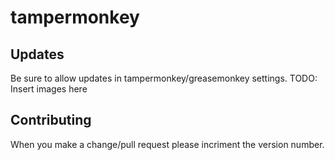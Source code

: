 # tampermonkey
## Updates

Be sure to allow updates in tampermonkey/greasemonkey settings.
TODO: Insert images here

## Contributing

When you make a change/pull request please incriment the version number.